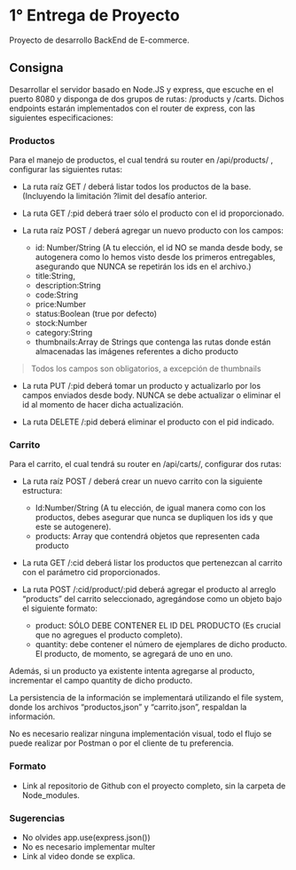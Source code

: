 # 1° Entrega de Proyecto
Proyecto de desarrollo BackEnd de E-commerce.

## Consigna
Desarrollar el servidor basado en Node.JS y express, que escuche en el puerto 8080 y disponga de dos grupos de rutas: /products y /carts. Dichos endpoints estarán implementados con el router de express, con las siguientes especificaciones:

### Productos
Para el manejo de productos, el cual tendrá su router en /api/products/ , configurar las siguientes rutas:

- La ruta raíz GET / deberá listar todos los productos de la base. (Incluyendo la limitación ?limit del desafío anterior.

- La ruta GET /:pid deberá traer sólo el producto con el id proporcionado.

- La ruta raíz POST / deberá agregar un nuevo producto con los campos:
    - id: Number/String (A tu elección, el id NO se manda desde body, se autogenera como lo hemos visto desde los primeros entregables, asegurando que NUNCA se repetirán los ids en el archivo.)
    - title:String,
    - description:String
    - code:String
    - price:Number
    - status:Boolean (true por defecto)
    - stock:Number
    - category:String
    - thumbnails:Array de Strings que contenga las rutas donde están almacenadas las imágenes referentes a dicho producto

> Todos los campos son obligatorios, a excepción de thumbnails

- La ruta PUT /:pid deberá tomar un producto y actualizarlo por los campos enviados desde body. NUNCA se debe actualizar o eliminar el id al momento de hacer dicha actualización.

- La ruta DELETE /:pid deberá eliminar el producto con el pid indicado. 

### Carrito
Para el carrito, el cual tendrá su router en /api/carts/, configurar dos rutas:
- La ruta raíz POST / deberá crear un nuevo carrito con la siguiente estructura:
    - Id:Number/String (A tu elección, de igual manera como con los productos, debes asegurar que nunca se dupliquen los ids y que este se autogenere).
    - products: Array que contendrá objetos que representen cada producto

- La ruta GET /:cid deberá listar los productos que pertenezcan al carrito con el parámetro cid proporcionados.

- La ruta POST  /:cid/product/:pid deberá agregar el producto al arreglo “products” del carrito seleccionado, agregándose como un objeto bajo el siguiente formato:
    - product: SÓLO DEBE CONTENER EL ID DEL PRODUCTO (Es crucial que no agregues el producto completo).
    - quantity: debe contener el número de ejemplares de dicho producto. El producto, de momento, se agregará de uno en uno.

Además, si un producto ya existente intenta agregarse al producto, incrementar el campo quantity de dicho producto. 

La persistencia de la información se implementará utilizando el file system, donde los archivos “productos,json” y “carrito.json”, respaldan la información.

No es necesario realizar ninguna implementación visual, todo el flujo se puede realizar por Postman o por el cliente de tu preferencia.


### Formato
- Link al repositorio de Github con el proyecto completo, sin la carpeta de Node_modules.

### Sugerencias

- No olvides app.use(express.json())  
- No es necesario implementar multer  
- Link al video donde se explica.